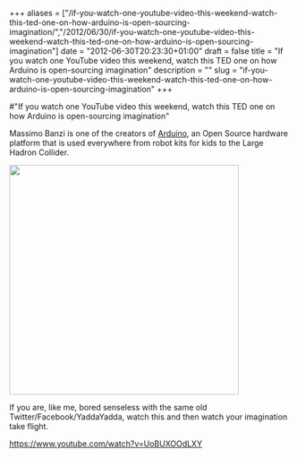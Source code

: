 +++
aliases = ["/if-you-watch-one-youtube-video-this-weekend-watch-this-ted-one-on-how-arduino-is-open-sourcing-imagination/","/2012/06/30/if-you-watch-one-youtube-video-this-weekend-watch-this-ted-one-on-how-arduino-is-open-sourcing-imagination"]
date = "2012-06-30T20:23:30+01:00"
draft = false
title = "If you watch one YouTube video this weekend, watch this TED one on how Arduino is open-sourcing imagination"
description = ""
slug = "if-you-watch-one-youtube-video-this-weekend-watch-this-ted-one-on-how-arduino-is-open-sourcing-imagination"
+++

#"If you watch one YouTube video this weekend, watch this TED one on how Arduino is open-sourcing imagination"

Massimo Banzi is one of the creators of <a href="http://arduino.cc/">Arduino</a>, an Open Source hardware platform that is used everywhere from robot kits for kids to the Large Hadron Collider. 

<a href="http://arduino.cc/"><img src="https://d2j17b10ywb1i7.cloudfront.net/wp-content/uploads/2012/06/arduino_uno_test.jpg" alt="" title="arduino_uno_test" width="410" height="410" class="alignnone size-full wp-image-773" /></a>

If you are, like me, bored senseless with the same old Twitter/Facebook/YaddaYadda, watch this and then watch your imagination take flight.

https://www.youtube.com/watch?v=UoBUXOOdLXY